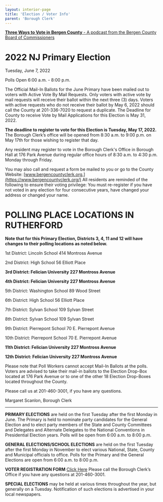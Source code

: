 ```yaml
---
layout: interior-page
title: 'Election / Voter Info'
parent: 'Borough Clerk'
---
```


[**Three Ways to Vote in Bergen County** - A podcast from the Bergen County Board of Commissioners](https://bergencountycommissioners.libsyn.com/three-ways-to-vote-in-bergen-county)

# 2022 NJ Primary Election

Tuesday, June 7, 2022

Polls Open 6:00 a.m. - 8:00 p.m.


The Official Mail-In Ballots for the June Primary have been mailed out to voters with Active Vote By Mail Requests. Only voters with active vote by mail requests will receive their ballot within the next three (3) days. Voters with active requests who do not receive their ballot by May 6, 2022 should call the County at 201-336-7020 to request a duplicate. The Deadline for County to receive Vote by Mail Applications for this Election is May 31, 2022. 

**The deadline to register to vote for this Election is Tuesday, May 17, 2022.**  The Borough Clerk’s office will be opened from 8:30 a.m. to 9:00 p.m. on May 17th for those wishing to register that day.   

Any resident may register to vote in the Borough Clerk's Office in Borough Hall at 176 Park Avenue during regular office hours of 8:30 a.m. to 4:30 p.m. Monday through Friday.  

You may also call and request a form be mailed to you or go to the County Website: [www.bergencountyclerk.org.](https://www.bergencountyclerk.org/)  All residents are reminded of the following to ensure their voting privilege:   You must re-register if you have not voted in any election for four consecutive years, have changed your address or changed your name.


# POLLING PLACE LOCATIONS IN RUTHERFORD

**Note that for this Primary Election, Districts 3, 4, 11 and 12 will have changes to their polling locations as noted below.**


1st District:	Lincoln School		414 Montross Avenue
		
2nd District:	High School		56 Elliott Place

**3rd District: Felician University 	227 Montross Avenue**

**4th District:	Felician University 	227 Montross Avenue**

5th District:	Washington School	89 Wood Street

6th District:	High School		56 Elliott Place

7th District:	Sylvan School		109 Sylvan Street

8th District:	Sylvan School		109 Sylvan Street

9th District:	Pierrepont School	70 E. Pierrepont Avenue

10th District:	Pierrepont School	70 E. Pierrepont Avenue

**11th District: Felician University 	227 Montross Avenue**

**12th District: Felician University 	227 Montross Avenue**

Please note that Poll Workers cannot accept Mail-In Ballots at the polls.  Voters are advised to take their mail-in ballots to the Election Drop-Box located at 176 Park Avenue or to one of the other 18 Election Drop-Boxes located throughout the County.


Please call us at 201-460-3001, if you have any questions.

Margaret Scanlon, Borough Clerk



---------

**PRIMARY ELECTIONS** are held on the first Tuesday after the first Monday in June. The Primary is held to nominate party candidates for the General Election and to elect party members of the State and County Committees and Delegates and Alternate Delegates to the National Conventions in Presidential Election years. Polls will be open from 6:00 a.m. to 8:00 p.m.

**GENERAL ELECTIONS/SCHOOL ELECTIONS** are held on the first Tuesday after the first Monday in November to elect various National, State, County and Municipal officials to office. Polls for the Primary and the General Elections are open from 6:00 a.m. to 8:00 p.m.

**VOTER REGISTRATION FORM** [Click Here](https://www.state.nj.us/state/elections/voter-registration.shtml)
Please call the Borough Clerk’s Office if you have any questions at 201-460-3001.

**SPECIAL ELECTIONS** may be held at various times throughout the year, but generally on a Tuesday. Notification of such elections is advertised in your local newspapers.


